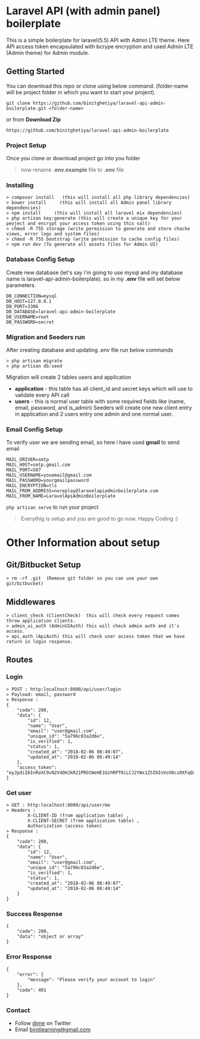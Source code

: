 # Laravel API (with admin panel) boilerplate
This is a simple boilerplate for laravel(5.5) API with Admin LTE theme.
Here API access token encapsulated with bcrype encryption and used Admin LTE (Admin theme) for Admin module.

## Getting Started
You can download this repo or clone using below command. (folder-name will be project folder in which you want to start your project).
```
git clone https://github.com/binitghetiya/laravel-api-admin-boilerplate.git <folder-name>
```
or from **Download Zip**
```
https://github.com/binitghetiya/laravel-api-admin-boilerplate 
```
### Project Setup
Once you clone or download project go into you folder

>now rename **.env.example** file to **.env** file

### Installing
```
> composer install   (this will install all php library dependencies)
> bower install     (this will install all Admin panel library dependencies)
> npm install     (this will install all laravel mix dependencies)
> php artisan key:generate (this will create a unique key for your peoject and encrypt your access token using this salt)
> chmod -R 755 storage (write permission to generate and store chache views, error logs and system files)
> chmod -R 755 bootstrap (write permission to cache config files)
> npm run dev (To generate all assets files for Admin UI)
```

### Database Config Setup
Create new database (let's say i'm going to use mysql and my database name is laravel-api-admin-boilerplate).
so in my **.env** file will set below parameters.
```
DB_CONNECTION=mysql
DB_HOST=127.0.0.1
DB_PORT=3306
DB_DATABASE=laravel-api-admin-boilerplate
DB_USERNAME=root
DB_PASSWORD=secret
```
### Migration and Seeders run
After creating database and updating .env file run below commands
```
> php artisan migrate
> php artisan db:seed
```
Migration will create 2 tables users and application
* **application** - this table has all client_id and secret keys which will use to validate every API call
* **users** - this is normal user table with some required fields like (name, email, password, and is_admin)
Seeders will create one new client entry in application and 2 users entry one admin and one normal user.


### Email Config Setup
To verify user we are sending email, so here i have used **gmail** to send email
```
MAIL_DRIVER=smtp
MAIL_HOST=smtp.gmail.com
MAIL_PORT=587
MAIL_USERNAME=youemail@gmail.com
MAIL_PASSWORD=yourgmailpassword
MAIL_ENCRYPTION=tls
MAIL_FROM_ADDRESS=noreplay@laravelapiadminboilerplate.com
MAIL_FROM_NAME=LaravelApiAdminBoilerplate
```
`php artisan serve` to run your project 
>Everythig is setup and you are good to go now. Happy Coding :)



# Other Information about setup
## Git/Bitbucket Setup
```
> rm -rf .git  (Remove git folder so you can use your own git/bitbucket)
```
## Middlewares
```
> client_check (ClientCheck)  this will check every request comes throw application clients.
> admin_ui_auth (AdminUIAuth) this will check admin auth and it's access.
> api_auth (ApiAuth) this will check user access token that we have return in login response.
```
## Routes
### Login
```
> POST : http:localhost:8000/api/user/login   
> Payload: email, password
> Response : 
{
    "code": 200,
    "data": {
        "id": 12,
        "name": "User",
        "email": "user@gmail.com",
        "unique_id": "5a796c03a2d6e",
        "is_verified": 1,
        "status": 1,
        "created_at": "2018-02-06 08:49:07",
        "updated_at": "2018-02-06 08:49:14"
    },
    "access_token": "eyJpdiI6InRoXC9vN2V4OHJkR21PRGtWeHE1UzhRPT0iLCJ2YWx1ZSI6InVoV0czOXFqQXlVMzVid21yWFFhaHpVRDZEUm44aUVHRG5VMDNCTWpzT1FKMFZpQkZvMFFsTzlja0R3RnVUdWdhbWRXK1U1alNqQlBiMGgzb3lmNGpKaWRoc2JQUlwvXC9mRERqSkJFOU9tR1BtRlNIeUVkSGpaTUZGaHlwS0htR3dDbGlMV3l0a01GMFVrTlwvRGtsMnhLc0hvaDZUZGpGbHBnXC9QQ1ZUUm5KS1M4cGp6MG1nalFxcVwvVmc3c3N0WWJHV3JyalZwXC9MemVHTDRpNnhqNjlIWk43Yzd6YTdaeXhvM0x0Q3pOWnpvVnM9IiwibWFjIjoiZmY2MWM1NzQxODU5NzZiMmU3NDAwODZkODVkZmY4ZjcwYjljNGMxNTU3MTI1NmMxYTI1Mzc1NGFlMDJiNDkwNSJ9"
}
```
### Get user
```
> GET : http:localhost:8000/api/user/me   
> Headers : 
        X-CLIENT-ID (from application table) , 
        X-CLIENT-SECRET (from application table) , 
        Authorization (access token)
> Response : 
{
    "code": 200,
    "data": {
        "id": 12,
        "name": "User",
        "email": "user@gmail.com",
        "unique_id": "5a796c03a2d6e",
        "is_verified": 1,
        "status": 1,
        "created_at": "2018-02-06 08:49:07",
        "updated_at": "2018-02-06 08:49:14"
    }
}
```
### Success Response
```
{
    "code": 200,
    "data": "object or array"
}
```
### Error Response
```
{
    "error": {
        "message": "Please verify your account to login"
    },
    "code": 401
}
```

### Contact 
* Follow [@me](https://twitter.com/binitghetiya) on Twitter
* Email <binitlearning@gmail.com>
